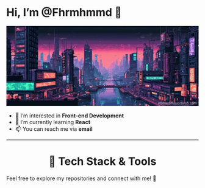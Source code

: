 # Hi, I’m @Fhrmhmmd 👋

![art](https://github.com/Fhrmhmmd/Fhrmhmmd/blob/main/art.jpg)

- 👀 I’m interested in **Front-end Development**
- 🌱 I’m currently learning **React**
- 📫 You can reach me via **email**

<hr>
<h1 align="center">🚀 Tech Stack & Tools</h1>
  

Feel free to explore my repositories and connect with me! 🤝

